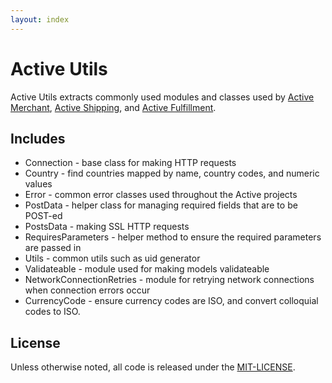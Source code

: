 ```yaml
---
layout: index
---
```


# Active Utils

Active Utils extracts commonly used modules and classes used by [Active Merchant](http://shopify.github.io/active_merchant), [Active Shipping](http://shopify.github.io/active_shipping), and [Active Fulfillment](http://shopify.github.io/active_fulfillment).

## Includes

* Connection - base class for making HTTP requests
* Country - find countries mapped by name, country codes, and numeric values
* Error - common error classes used throughout the Active projects
* PostData - helper class for managing required fields that are to be POST-ed
* PostsData - making SSL HTTP requests
* RequiresParameters - helper method to ensure the required parameters are passed in
* Utils - common utils such as uid generator
* Validateable - module used for making models validateable
* NetworkConnectionRetries - module for retrying network connections when connection errors occur
* CurrencyCode - ensure currency codes are ISO, and convert colloquial codes to ISO.

## License

Unless otherwise noted, all code is released under the [MIT-LICENSE](http://opensource.org/licenses/MIT).